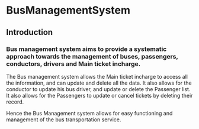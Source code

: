 # BusManagementSystem

## Introduction
### Bus management system aims to provide a systematic approach towards the management of buses, passengers, conductors, drivers and Main ticket incharge. 

The Bus management system allows the Main ticket incharge to access all the information, and can update and delete all the data. It also allows for the conductor to update his bus driver, and update or delete the Passenger list. It also allows for the Passengers to update or cancel tickets by deleting their record.

Hence the Bus Management system allows for easy functioning and management of the bus transportation service.

